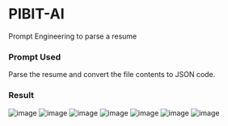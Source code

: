 # PIBIT-AI
Prompt Engineering to parse a resume

### Prompt Used
Parse the resume and convert the file contents to JSON code.

### Result
![image](https://github.com/user-attachments/assets/16375eab-e5a3-4c0d-b5cc-ec15d3c7edb3)
![image](https://github.com/user-attachments/assets/bf5cc78c-5147-4094-ab68-0bfd1e1dd30a)
![image](https://github.com/user-attachments/assets/5969be29-937c-4a43-9725-12a6a68dbc1e)
![image](https://github.com/user-attachments/assets/695e9b95-3ac2-4bbb-a707-b8b839ff517d)
![image](https://github.com/user-attachments/assets/4917cc1d-fcaa-4b95-92bd-3bbb40805bc5)
![image](https://github.com/user-attachments/assets/f77641aa-8020-4260-9dc7-5b4bd1ddfade)
![image](https://github.com/user-attachments/assets/03515ed7-7d93-48ec-aae7-b2e28a9bc0a0)
